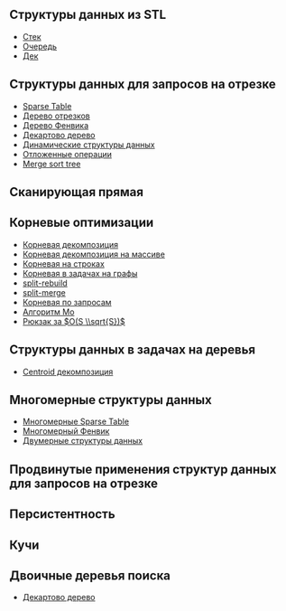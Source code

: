 ## Структуры данных из STL

  - [Стек](Стек "wikilink")
  - [Очередь](Очередь "wikilink")
  - [Дек](Дек "wikilink")

## Структуры данных для запросов на отрезке

  - [Sparse Table](Sparse_Table "wikilink")
  - [Дерево отрезков](Дерево_отрезков "wikilink")
  - [Дерево Фенвика](Дерево_Фенвика "wikilink")
  - [Декартово дерево](Декартово_дерево "wikilink")
  - [Динамические структуры
    данных](Динамические_структуры_данных "wikilink")
  - [Отложенные операции](Отложенные_операции "wikilink")
  - [Merge sort tree](Merge_sort_tree "wikilink")

## Сканирующая прямая

## Корневые оптимизации

  - [Корневая декомпозиция](Корневая_декомпозиция "wikilink")
  - [Корневая декомпозиция на
    массиве](Корневая_декомпозиция_на_массиве "wikilink")
  - [Корневая на строках](Корневая_на_строках "wikilink")
  - [Корневая в задачах на
    графы](Корневая_в_задачах_на_графы "wikilink")
  - [split-rebuild](split-rebuild "wikilink")
  - [split-merge](split-merge "wikilink")
  - [Корневая по запросам](Корневая_по_запросам "wikilink")
  - [Алгоритм Мо](Алгоритм_Мо "wikilink")
  - [Рюкзак за $O(S \\sqrt{S})$](Рюкзак_за_Ssqrt "wikilink")

## Структуры данных в задачах на деревья

  - [Centroid декомпозиция](Centroid_декомпозиция "wikilink")

## Многомерные структуры данных

  - [Многомерные Sparse
    Table](Sparse_Table#Несколько_измерений "wikilink")
  - [Многомерный Фенвик](Дерево_Фенвика#Многомерный_случай "wikilink")
  - [Двумерные структуры данных](Двумерные_структуры_данных "wikilink")

## Продвинутые применения структур данных для запросов на отрезке

## Персистентность

## Кучи

## Двоичные деревья поиска

  - [Декартово дерево](Декартово_дерево "wikilink")